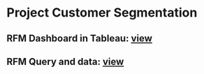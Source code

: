 # Project Customer Segmentation  

## RFM Dashboard in Tableau: [view](https://public.tableau.com/app/profile/aliaksandr.parkhomenka/viz/RFManalysis_v2/Dashboard1)

## RFM Query and data: [view](https://docs.google.com/spreadsheets/d/1Lu5sXivgn8OalrZU3uQPLIMKlnBeDXNtwRiBCjogSJc/edit?usp=sharing)
